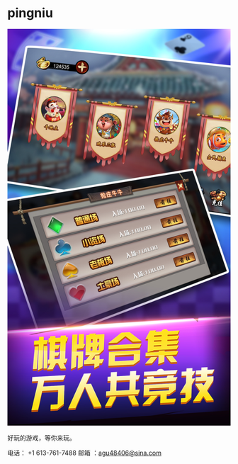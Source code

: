 # pingniu
![image](https://github.com/lijielinggame/pingniu/blob/master/1.jpg)


好玩的游戏，等你来玩。

电话： +1 613-761-7488
邮箱 ：agu48406@sina.com
